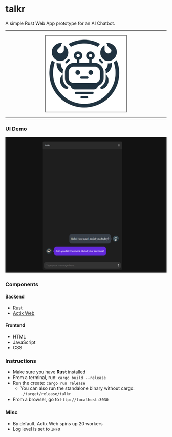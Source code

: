 # talkr
A simple Rust Web App prototype for an AI Chatbot.

<hr />

<p align="center"><img src="img/logo.png" style="width: 50%; border: 2px solid gray;"/></p>

<hr />

### UI Demo

<img src="img/talkr.png" />

### Components

#### Backend
* [Rust](https://www.rust-lang.org/)
* [Actix Web](https://actix.rs/)

#### Frontend
* HTML
* JavaScript
* CSS

### Instructions

* Make sure you have **Rust** installed
* From a terminal, run: `cargo build --release`
* Run the create: `cargo run release`
  * You can also run the standalone binary without cargo: `./target/release/talkr`
* From a browser, go to `http://localhost:3030`

### Misc

* By default, Actix Web spins up 20 workers
* Log level is set to `INFO`


